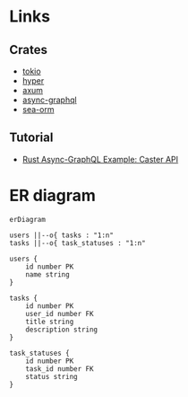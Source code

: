 # Links

## Crates

- [tokio](https://github.com/tokio-rs/tokio)
- [hyper](https://github.com/hyperium/hyper)
- [axum](https://github.com/tokio-rs/axum)
- [async-graphql](https://github.com/async-graphql/async-graphql)
- [sea-orm](https://github.com/SeaQL/sea-orm)

## Tutorial

- [Rust Async-GraphQL Example: Caster API](https://github.com/bkonkle/rust-example-caster-api)

# ER diagram

```mermaid
erDiagram

users ||--o{ tasks : "1:n"
tasks ||--o{ task_statuses : "1:n"

users {
    id number PK
    name string
}

tasks {
    id number PK
    user_id number FK
    title string
    description string
}

task_statuses {
    id number PK
    task_id number FK
    status string
}
```

